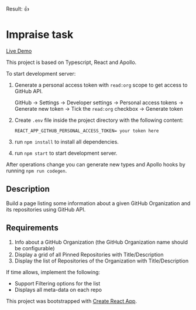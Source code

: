 Result: 👍

# Impraise task

[Live Demo](https://impraise-task.vercel.app/)

This project is based on Typescript, React and Apollo.

To start development server:

1. Generate a personal access token with `read:org` scope to get access to GitHub API.

   GitHub → Settings → Developer settings → Personal access tokens → Generate new token → Tick the `read:org` checkbox → Generate token

1. Create `.env` file inside the project directory with the following content:
   ```
   REACT_APP_GITHUB_PERSONAL_ACCESS_TOKEN= your token here
   ```
1. run `npm install` to install all dependencies.
1. run `npm start` to start development server.

After operations change you can generate new types and Apollo hooks by running `npm run codegen`.

## Description

Build a page listing some information about a given GitHub Organization and its repositories using GitHub API.

## Requirements

1. Info about a GitHub Organization (the GitHub Organization name should be configurable)
2. Display a grid of all Pinned Repositories with Title/Description
3. Display the list of Repositories of the Organization with Title/Description

If time allows, implement the following:

- Support Filtering options for the list
- Displays all meta-data on each repo

This project was bootstrapped with [Create React App](https://github.com/facebook/create-react-app).
